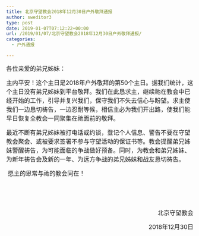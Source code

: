 ```yaml
---
title: 北京守望教会2018年12月30日户外敬拜通报
author: sweditor3
type: post
date: 2019-01-07T07:12:22+00:00
url: /2019/01/07/北京守望教会2018年12月30日户外敬拜通报/
categories:
  - 户外通报

---
```

<span style="font-size: 12pt;">各位亲爱的弟兄姊妹：</span>

<span style="font-size: 12pt;">主内平安！这个主日是2018年户外敬拜的第50个主日。据我们统计，这个主日没有弟兄姊妹到平台敬拜。我们在此恳求主，继续祂在教会中已经开始的工作，引导并复兴我们，保守我们不失去信心与盼望。求主使我们一边恳切祷告，一边忍耐等候，相信主必为我们开出路，使我们能早日恢复全教会一同聚集在祂面前的敬拜。</span>

<span style="font-size: 12pt;">最近不断有弟兄姊妹被打电话或约谈，登记个人信息、警告不要在守望教会聚会、或被要求签署不参与守望活动的保证书等。教会提醒弟兄姊妹警醒祷告，为可能面临的争战做好预备。同时，为教会和弟兄姊妹、为新年祷告会及新的一年、为远方争战的弟兄姊妹和战友恳切祷告。</span>

<span style="font-size: 12pt;"> </span><span style="font-size: 12pt;">愿主的恩常与祂的教会同在！</span>

<span style="font-size: 12pt;"> </span>

<span style="font-size: 12pt;">  </span>

<p style="text-align: right;">
  <span style="font-size: 12pt;"> </span><span style="font-size: 12pt;">北京守望教会</span>
</p>

<p style="text-align: right;">
  <span style="font-size: 12pt;">2018年12月30日</span>
</p>